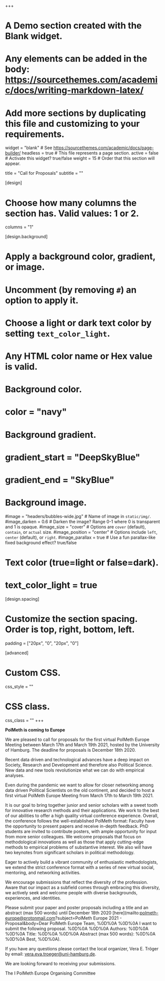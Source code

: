+++
# A Demo section created with the Blank widget.
# Any elements can be added in the body: https://sourcethemes.com/academic/docs/writing-markdown-latex/
# Add more sections by duplicating this file and customizing to your requirements.

widget = "blank"  # See https://sourcethemes.com/academic/docs/page-builder/
headless = true  # This file represents a page section.
active = false  # Activate this widget? true/false
weight = 15  # Order that this section will appear.

title = "Call for Proposals"
subtitle = ""

[design]
  # Choose how many columns the section has. Valid values: 1 or 2.
  columns = "1"

[design.background]
  # Apply a background color, gradient, or image.
  #   Uncomment (by removing `#`) an option to apply it.
  #   Choose a light or dark text color by setting `text_color_light`.
  #   Any HTML color name or Hex value is valid.

  # Background color.
  # color = "navy"
  
  # Background gradient.
  # gradient_start = "DeepSkyBlue"
  # gradient_end = "SkyBlue"
  
  # Background image.
  #image = "headers/bubbles-wide.jpg"  # Name of image in `static/img/`.
  #image_darken = 0.6  # Darken the image? Range 0-1 where 0 is transparent and 1 is opaque.
  #image_size = "cover"  #  Options are `cover` (default), `contain`, or `actual` size.
  #image_position = "center"  # Options include `left`, `center` (default), or `right`.
  #image_parallax = true  # Use a fun parallax-like fixed background effect? true/false

  # Text color (true=light or false=dark).
  # text_color_light = true

[design.spacing]
  # Customize the section spacing. Order is top, right, bottom, left.
  padding = ["20px", "0", "20px", "0"]

[advanced]
 # Custom CSS. 
 css_style = ""
 
 # CSS class.
 css_class = ""
+++

**PolMeth is coming to Europe**

We are pleased to call for proposals for the first virtual PolMeth Europe Meeting between March 17th and March 19th 2021, hosted by the University of Hamburg. The deadline for proposals is December 18th 2020.

Recent data driven and technological advances have a deep impact on Society, Research and Development and therefore also Political Science. New data and new tools revolutionize what we can do with empirical analyses.

Even during the pandemic we want to allow for closer networking among data driven Political Scientists on the old continent, and decided to host a first virtual PolMeth Europe Meeting from March 17th to March 19th 2021.

It is our goal to bring together junior and senior scholars with a sweet tooth for innovative research methods and their applications. We work to the best of our abilities to offer a high quality virtual conference experience. Overall, the conference follows the well-established PolMeth format: Faculty have the opportunity to present papers and receive in-depth feedback. PhD students are invited to contribute posters, with ample opportunity for input from more senior colleagues. We welcome proposals that focus on methodological innovations as well as those that apply cutting-edge methods to empirical problems of substantive interest. We also will have two keynotes from significant scholars in political methodology.

Eager to actively build a vibrant community of enthusiastic methodologists, we extend the strict conference format with a series of new virtual social, mentoring, and networking activities. 

We encourage submissions that reflect the diversity of the profession. Aware that our impact as a subfield comes through embracing this diversity, we actively seek and welcome people with diverse backgrounds, experiences, and identities.

Please submit your paper and poster proposals including a title and an abstract (max 500 words) until December 18th 2020 [here](mailto:polmeth-europe@protonmail.com?subject=PolMeth Europe 2021 - Proposal&body=Dear PolMeth Europe Team, %0D%0A %0D%0A I want to submit the following proposal. %0D%0A %0D%0A Authors: %0D%0A %0D%0A Title: %0D%0A %0D%0A Abstract (max 500 words): %0D%0A %0D%0A Best, %0D%0A).

If you have any questions please contact the local organizer, Vera E. Tröger by email: [vera.eva.troeger@uni-hamburg.de](mailto:vera.eva.troeger@uni-hamburg.de).

We are looking forward to receiving your submissions.

The I PolMeth Europe Organising Committee
